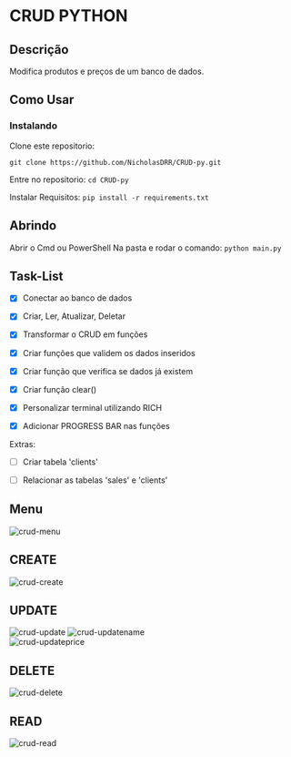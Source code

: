 # CRUD PYTHON

## Descrição

Modifica produtos e preços de um banco de dados.

## Como Usar

### Instalando
Clone este repositorio:

```git clone https://github.com/NicholasDRR/CRUD-py.git```

Entre no repositorio:
```cd CRUD-py```

Instalar Requisitos:
```pip install -r requirements.txt```

## Abrindo

Abrir o Cmd ou PowerShell Na pasta e rodar o comando: ```python main.py```

## Task-List


- [X] Conectar ao banco de dados
- [X] Criar, Ler, Atualizar, Deletar
- [X] Transformar o CRUD em funções
- [X] Criar funções que validem os dados inseridos
- [X] Criar função que verifica se dados já existem
- [X] Criar função clear()
- [X] Personalizar terminal utilizando RICH
- [X] Adicionar PROGRESS BAR nas funções




Extras:

- [ ] Criar tabela 'clients'
- [ ] Relacionar as tabelas 'sales' e 'clients'


## Menu
![crud-menu](./CRUD-img/crud-menu.PNG)
## CREATE
![crud-create](./CRUD-img/crud-opc1.PNG)
## UPDATE
![crud-update](./CRUD-img/crud-opc3.PNG)
![crud-updatename](./CRUD-img/crud-opc3a.PNG)<br>
![crud-updateprice](./CRUD-img/crud-opc3b.PNG)
## DELETE
![crud-delete](./CRUD-img/crud-opc4.PNG)
## READ
![crud-read](./CRUD-img/crud-opc2.PNG)

